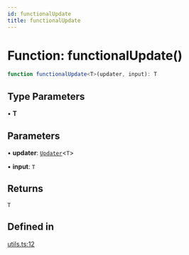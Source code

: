 ```yaml
---
id: functionalUpdate
title: functionalUpdate
---
```


# Function: functionalUpdate()

```ts
function functionalUpdate<T>(updater, input): T
```

## Type Parameters

• **T**

## Parameters

• **updater**: [`Updater`](../type-aliases/updater.md)\<`T`\>

• **input**: `T`

## Returns

`T`

## Defined in

[utils.ts:12](https://github.com/TanStack/table/blob/main/packages/table-core/src/utils.ts#L12)
